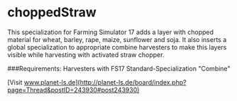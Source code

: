 choppedStraw
============
This specialization for Farming Simulator 17 adds a layer with chopped material for wheat, barley, rape, maize, sunflower and soja.
It also inserts a global specialization to appropriate combine harvesters to make this layers visible while harvesting with activated straw chopper.

###Requirements:
Harvesters with FS17 Standard-Specialization "Combine"


[Visit www.planet-ls.de](http://planet-ls.de/board/index.php?page=Thread&postID=243930#post243930)
